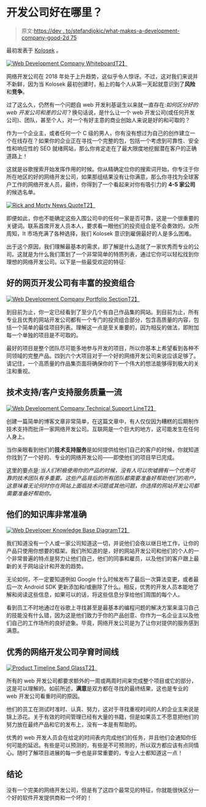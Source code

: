# 开发公司好在哪里？

> 原文:[https://dev . to/stefandjokic/what-makes-a-development-company-good-2d 75](https://dev.to/stefandjokic/what-makes-a-development-company-good-2d75)

最初发表于 [Kolosek](https://kolosek.com/what-makes-a-good-development-company/) 。

[![Web Development Company Whiteboard](../Images/dc67e5395a8b45980a9409922cec190b.png)T2】](https://res.cloudinary.com/practicaldev/image/fetch/s--IM7gcioR--/c_limit%2Cf_auto%2Cfl_progressive%2Cq_auto%2Cw_880/https://res.cloudinary.com/sdee3-com/image/upload/v1522847747/blog/Web-Dev-Company-Whiteboard.jpg)

网络开发公司在 2018 年处于上升趋势，这似乎令人惊讶。不过，这对我们来说并不新鲜，因为当 Kolosek 最初创建时，船上的每个人从第一天起就意识到了**风险**和**竞争**。

过了这么久，仍然有一个问题自 web 开发利基诞生以来就一直存在:*如何区分好的 web 开发公司和差的公司*？换句话说，是什么让一个 web 开发公司(或任何开发公司)、团队，甚至个人，对一个有好主意的商业创始人来说是好的和可取的？

作为一个企业主，或者任何一个 C 级的男人，你有没有想过为自己的创作建立一个在线存在？如果你的企业正在寻找一个完整的包，包括一个考虑到可靠性、安全性和响应性的 SEO 就绪网站，那么你肯定走在了最大限度地挖掘潜在客户的正确道路上！

这就是谷歌搜索开始发挥作用的时候。你从精确定位你的搜索词开始，你专注于你所在地区的好的网络开发公司，如果那组结果没有让你满意，那么你寻找为全球客户工作的网络开发人员，最终，你得到了一个看起来对你有吸引力的 **4-5 家公司**的候选名单。

[![Rick and Morty News Quote](../Images/775feb83a7ca93bed3e38151885fc610.png)T2】](https://res.cloudinary.com/practicaldev/image/fetch/s--JMPSQYsY--/c_limit%2Cf_auto%2Cfl_progressive%2Cq_auto%2Cw_880/https://res.cloudinary.com/sdee3-com/image/upload/v1522847504/blog/and-thats-the-way-the-news-goes--1-.jpg)

即便如此，你也不能确定这些入围公司中的任何一家是否可靠，这是一个很重要的关键词。联系首席开发人员本人，要求看一眼他们的投资组合是不会奏效的。众所周知，It 市场充满了各种选择，我们 Kolosek 意识到雇佣最好的人是多么困难。

出于这个原因，我们理解最基本的需求，即了解是什么造就了一家优秀而专业的公司。这就是为什么我们策划了一个非常简单的特质列表，通过它你可以轻松找到你理想的网络开发公司。以下是一些最受欢迎的特征:

## 好的网页开发公司有丰富的投资组合

[![Web Development Company Portfolio Section](../Images/472efaa8564621bfad6450c91d090a8b.png)T2】](https://res.cloudinary.com/practicaldev/image/fetch/s--dwJRaStE--/c_limit%2Cf_auto%2Cfl_progressive%2Cq_auto%2Cw_880/https://res.cloudinary.com/sdee3-com/image/upload/v1522847504/blog/Web_Development_Company_Portfolio_Section.jpg)

到目前为止，你一定已经看到了至少几个有自己作品集的网站。到目前为止，所有专业且优秀的网站开发公司都有一个专门的投资组合部分，包含高质量的内容，包括一个简单的最佳项目列表。理解这一点是至关重要的，因为相反的做法，即附加每一个单独的项目是不可取的。

最好的项目是整个团队尽可能多地参与开发的项目，所以你基本上希望看到各种不同领域的完整产品。四到六个大项目对于一个好的网络开发公司来说应该足够了。请记住，一个高质量的作品集页面将确保你的下一个伟大的想法能够得到极大的关注和重视。

## 技术支持/客户支持服务质量一流

[![Web Development Company Technical Support Line](../Images/6e708ac7befe6e838a9774bcc81f18fa.png)T2】](https://res.cloudinary.com/practicaldev/image/fetch/s--WJMqISz2--/c_limit%2Cf_auto%2Cfl_progressive%2Cq_auto%2Cw_880/https://res.cloudinary.com/sdee3-com/image/upload/v1522847504/blog/Web_Development_Company_Technical_Support_Line.jpg)

创建一篇简单的博客文章非常简单，在这篇文章中，有人仅仅因为糟糕的后期制作技术支持而批评一家网络开发公司。互联网是一个巨大的地方，这可能发生在任何人身上。

当你亲眼看到他们的**技术支持服务**是如何提供给他们自己的客户的时候，你就知道你找到了一个好的、专业的网络开发公司——即使他们的项目早已完成。

这里的要点是:*当人们积极使用你的产品的时候，没有人可以吹嘘拥有一个优秀可靠的技术团队有多重要。这些产品背后的所有团队都需要准备好帮助他们的用户，这意味着无论何时你在网站上面临技术问题或其他问题，你选择的网站开发公司都需要准备好帮助你。*

## 他们的知识库非常准确

[![Web Developer Knowledge Base Diagram](../Images/392b337ba74b1921729df0eaec58bd2e.png)T2】](https://res.cloudinary.com/practicaldev/image/fetch/s--PCTY4rxd--/c_limit%2Cf_auto%2Cfl_progressive%2Cq_auto%2Cw_880/https://res.cloudinary.com/sdee3-com/image/upload/v1522847504/blog/Web_Developer_Knowledge_Base_Diagram.jpg)

我们知道没有一个人或一家公司知道这一切，并说他们会夜以继日地工作，让你的产品只使用你想要的框架。我们所知道的是，好的网站开发公司和他们的个人的一个非常普遍的特点是努力让他们自己，他们的同事和雇员，以及他们的客户跟上最新的关于网站设计和开发的趋势。

无论如何，不一定要知道例如 Google 什么时候发布了最后一次算法变更，或者最后一次 Android SDK 更新添加和/或删除了什么。相反，优秀的开发人员本能地了解和阅读这些信息，如果可以的话，将这些信息分享给他们周围的每个人。

看到员工不时地通过在谷歌上寻找甚至是最基本的编程问题的解决方案来温习自己的技能没有什么错，因为这是他们致力于你的产品创意、你作为一名企业主以及他们自己的工作场所的良好迹象。毕竟，网络开发公司是为了让你对提供的服务感到满意。

## 优秀的网络开发公司孕育时间线

[![Product Timeline Sand Glass](../Images/8855717b9feadecccb989e17ca98e7f7.png)T2】](https://res.cloudinary.com/practicaldev/image/fetch/s--8YC2AiYU--/c_limit%2Cf_auto%2Cfl_progressive%2Cq_auto%2Cw_880/https://res.cloudinary.com/sdee3-com/image/upload/v1522847504/blog/Product_Timeline_Sand_Glass.jpg)

所有的 web 开发公司都要求额外的一周或两周时间来完成整个项目或它的部分，这是可以理解的。如前所述，**满意**是双方都在寻找的最终结果，这也是专业的 web 开发公司看重时间的原因。

他们的员工在测试时准时、认真、努力，这对于寻找重视时间的人的企业主来说是锦上添花。关于有效的时间管理已经有大量的书籍，但是如果员工不愿意把他们的努力放在最终产品和它的发布上，没有一本是有帮助的。

优秀的 web 开发人员会在给定的时间表内完成他们的任务，并且他们会通知你任何可能的延迟。有些是可以预测的，有些是不可预测的，所以双方都应该有点同情心。随时了解项目进展的每一步也是非常重要的，专业人士都知道这一点！

## 结论

没有一个完美的网络开发公司，但是有了这四个最常见的特征，你就能很快区分一个好的软件开发提供商和一个坏的！